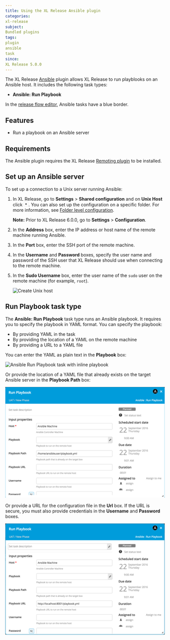```yaml
---
title: Using the XL Release Ansible plugin
categories:
xl-release
subject:
Bundled plugins
tags:
plugin
ansible
task
since:
XL Release 5.0.0
---
```


The XL Release [Ansible](https://www.ansible.com/) plugin allows XL Release to run playblooks on an Ansible host. It includes the following task types:

* **Ansible: Run Playbook**

In the [release flow editor](/xl-release/how-to/using-the-release-flow-editor.html), Ansible tasks have a blue border.

## Features

* Run a playbook on an Ansible server

## Requirements

The Ansible plugin requires the XL Release [Remoting plugin](/xl-release/how-to/remoting-plugin.html) to be installed.

## Set up an Ansible server

To set up a connection to a Unix server running Ansible:

1. In XL Release, go to **Settings** > **Shared configuration** and on **Unix Host** click ![image](/xl-release/images/add-button.png). You can also set up the configuration on a specific folder. For more information, see [Folder level configuration](/xl-release/how-to/manage-templates-and-releases-using-folders.html#folder-level-configuration).

    **Note:** Prior to XL Release 6.0.0, go to **Settings** > **Configuration**.

2. In the **Address** box, enter the IP address or host name of the remote machine running Ansible.
3. In the **Port** box, enter the SSH port of the remote machine.
4. In the **Username** and **Password** boxes, specify the user name and password of the SSH user that XL Release should use when connecting to the remote machine.
5. In the **Sudo Username** box, enter the user name of the `sudo` user on the remote machine (for example, `root`).

    ![Create Unix host](../images/xlr-ansible-plugin/ansible-unix-host.png)

## Run Playbook task type

The **Ansible: Run Playbook** task type runs an Ansible playbook. It requires you to specify the playbook in YAML format. You can specify the playbook:

* By providing YAML in the task
* By providing the location of a YAML on the remote machine
* By providing a URL to a YAML file

You can enter the YAML as plain text in the **Playbook** box:

![Ansible Run Playbook task with inline playbook](../images/xlr-ansible-plugin/ansible-playbook-inline.png)

Or provide the location of a YAML file that already exists on the target Ansible server in the **Playbook Path** box:

![Ansible Run Playbook task with remote path to playbook](../images/xlr-ansible-plugin/ansible-playbook-path-on-remote-server.png)

Or provide a URL for the configuration file in the **Url** box. If the URL is secure, you must also provide credentials in the **Username** and **Password** boxes.

![Ansible Run Playbook task with URL to playbook](../images/xlr-ansible-plugin/ansible-playbook-url.png)
